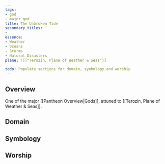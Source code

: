 ```yaml
---
tags:
- god
- major_god
title: The Unbroken Tide
secondary_titles:
- 
essence:
- Weather
- Oceans
- Storms
- Natural Disasters
plane: ![["Terozin, Plane of Weather & Seas"]]

todo: Populate sections for domain, symbology and worship
---
```

## Overview
One of the major [[Pantheon Overview|Gods]], attuned to [[Terozin, Plane of Weather & Seas]].
## Domain

## Symbology

## Worship
